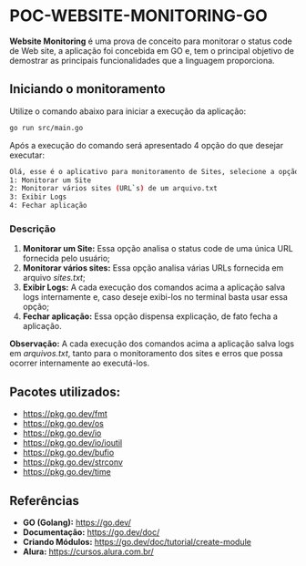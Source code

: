# POC-WEBSITE-MONITORING-GO
**Website Monitoring** é uma prova de conceito para monitorar o status code de Web site, a aplicação foi concebida em GO e, tem o principal objetivo de demostrar as principais funcionalidades que a linguagem proporciona.

## Iniciando o monitoramento
Utilize o comando abaixo para iniciar a execução da aplicação:

~~~Bash
go run src/main.go
~~~

Após a execução do comando será apresentado 4 opção do que desejar executar:

~~~Bash
Olá, esse é o aplicativo para monitoramento de Sites, selecione a opção que atende seu cenário:
1: Monitorar um Site
2: Monitorar vários sites (URL`s) de um arquivo.txt
3: Exibir Logs
4: Fechar aplicação
~~~

### Descrição
1. **Monitorar um Site:** Essa opção analisa o status code de uma única URL fornecida pelo usuário;
2. **Monitorar vários sites:** Essa opção analisa várias URLs fornecida em arquivo *sites.txt*;
3. **Exibir Logs:** A cada execução dos comandos acima a aplicação salva logs internamente e, caso deseje exibi-los no terminal basta usar essa opção;
4. **Fechar aplicação:** Essa opção dispensa explicação, de fato fecha a aplicação.

**Observação:** A cada execução dos comandos acima a aplicação salva logs em *arquivos.txt*, tanto para o monitoramento dos sites e erros que possa ocorrer internamente ao executá-los.

## Pacotes utilizados:
- https://pkg.go.dev/fmt
- https://pkg.go.dev/os
- https://pkg.go.dev/io
- https://pkg.go.dev/io/ioutil
- https://pkg.go.dev/bufio
- https://pkg.go.dev/strconv
- https://pkg.go.dev/time

## Referências
- **GO (Golang):** https://go.dev/
- **Documentação:** https://go.dev/doc/
- **Criando Módulos:** https://go.dev/doc/tutorial/create-module
- **Alura:** https://cursos.alura.com.br/